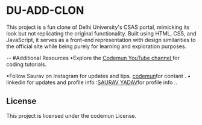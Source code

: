 # DU-ADD-CLON
This project is a fun clone of Delhi University's CSAS portal, mimicking its look but not replicating the original functionality. Built using HTML, CSS, and JavaScript, it serves as a front-end representation with design similarities to the official site while being purely for learning and exploration purposes.

--
#Additional Resources
•Explore the [Codemun YouTube channel ](https://youtu.be/TxyWL_f9WTs?si=cVzuU38Fgud1NaP0_)for coding tutorials.

•Follow Saurav on Instagram  for updates and tips.
[codemun](https://www.instagram.com/saurav.boi_])for contant .
• linkedin for updates and profile info  :[SAURAV YADAV](https://in.linkedin.com/in/techsavvydeveloperinnovates)for profile info  ..

## License

This project is licensed under the codemun License.
